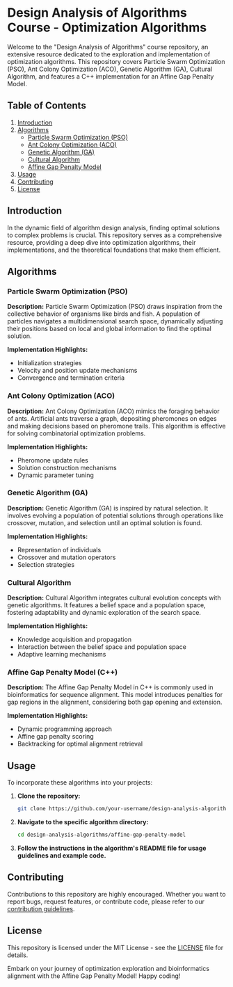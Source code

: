 # Design Analysis of Algorithms Course - Optimization Algorithms

Welcome to the "Design Analysis of Algorithms" course repository, an extensive resource dedicated to the exploration and implementation of optimization algorithms. This repository covers Particle Swarm Optimization (PSO), Ant Colony Optimization (ACO), Genetic Algorithm (GA), Cultural Algorithm, and features a C++ implementation for an Affine Gap Penalty Model.

## Table of Contents

1. [Introduction](#introduction)
2. [Algorithms](#algorithms)
    - [Particle Swarm Optimization (PSO)](#particle-swarm-optimization-pso)
    - [Ant Colony Optimization (ACO)](#ant-colony-optimization-aco)
    - [Genetic Algorithm (GA)](#genetic-algorithm-ga)
    - [Cultural Algorithm](#cultural-algorithm)
    - [Affine Gap Penalty Model](#affine-gap-penalty-model)
3. [Usage](#usage)
4. [Contributing](#contributing)
5. [License](#license)

## Introduction

In the dynamic field of algorithm design analysis, finding optimal solutions to complex problems is crucial. This repository serves as a comprehensive resource, providing a deep dive into optimization algorithms, their implementations, and the theoretical foundations that make them efficient.

## Algorithms

### Particle Swarm Optimization (PSO)

**Description:**
Particle Swarm Optimization (PSO) draws inspiration from the collective behavior of organisms like birds and fish. A population of particles navigates a multidimensional search space, dynamically adjusting their positions based on local and global information to find the optimal solution.

**Implementation Highlights:**
- Initialization strategies
- Velocity and position update mechanisms
- Convergence and termination criteria

### Ant Colony Optimization (ACO)

**Description:**
Ant Colony Optimization (ACO) mimics the foraging behavior of ants. Artificial ants traverse a graph, depositing pheromones on edges and making decisions based on pheromone trails. This algorithm is effective for solving combinatorial optimization problems.

**Implementation Highlights:**
- Pheromone update rules
- Solution construction mechanisms
- Dynamic parameter tuning

### Genetic Algorithm (GA)

**Description:**
Genetic Algorithm (GA) is inspired by natural selection. It involves evolving a population of potential solutions through operations like crossover, mutation, and selection until an optimal solution is found.

**Implementation Highlights:**
- Representation of individuals
- Crossover and mutation operators
- Selection strategies

### Cultural Algorithm

**Description:**
Cultural Algorithm integrates cultural evolution concepts with genetic algorithms. It features a belief space and a population space, fostering adaptability and dynamic exploration of the search space.

**Implementation Highlights:**
- Knowledge acquisition and propagation
- Interaction between the belief space and population space
- Adaptive learning mechanisms

### Affine Gap Penalty Model (C++)

**Description:**
The Affine Gap Penalty Model in C++ is commonly used in bioinformatics for sequence alignment. This model introduces penalties for gap regions in the alignment, considering both gap opening and extension.

**Implementation Highlights:**
- Dynamic programming approach
- Affine gap penalty scoring
- Backtracking for optimal alignment retrieval

## Usage

To incorporate these algorithms into your projects:

1. **Clone the repository:**
   ```bash
   git clone https://github.com/your-username/design-analysis-algorithms.git
   ```

2. **Navigate to the specific algorithm directory:**
   ```bash
   cd design-analysis-algorithms/affine-gap-penalty-model
   ```

3. **Follow the instructions in the algorithm's README file for usage guidelines and example code.**

## Contributing

Contributions to this repository are highly encouraged. Whether you want to report bugs, request features, or contribute code, please refer to our [contribution guidelines](CONTRIBUTING.md).

## License

This repository is licensed under the MIT License - see the [LICENSE](LICENSE) file for details.

Embark on your journey of optimization exploration and bioinformatics alignment with the Affine Gap Penalty Model! Happy coding!
